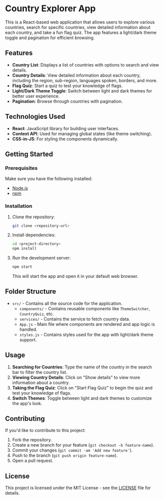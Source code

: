 # Country Explorer App

This is a React-based web application that allows users to explore various countries, search for specific countries, view detailed information about each country, and take a fun flag quiz. The app features a light/dark theme toggle and pagination for efficient browsing.

## Features
- **Country List**: Displays a list of countries with options to search and view details.
- **Country Details**: View detailed information about each country, including the region, sub-region, languages spoken, borders, and more.
- **Flag Quiz**: Start a quiz to test your knowledge of flags.
- **Light/Dark Theme Toggle**: Switch between light and dark themes for better user experience.
- **Pagination**: Browse through countries with pagination.

## Technologies Used
- **React**: JavaScript library for building user interfaces.
- **Context API**: Used for managing global states (like theme switching).
- **CSS-in-JS**: For styling the components dynamically.

## Getting Started

### Prerequisites
Make sure you have the following installed:
- [Node.js](https://nodejs.org/)
- [npm](https://npmjs.com/)

### Installation

1. Clone the repository:
   ```bash
   git clone <repository-url>
   ```

2. Install dependencies:
   ```bash
   cd <project-directory>
   npm install
   ```

3. Run the development server:
   ```bash
   npm start
   ```

   This will start the app and open it in your default web browser.

## Folder Structure

- `src/` - Contains all the source code for the application.
  - `components/` - Contains reusable components like `ThemeSwitcher`, `CountryQuiz`, etc.
  - `services/` - Contains the service to fetch country data.
  - `App.js` - Main file where components are rendered and app logic is handled.
  - `styles.js` - Contains styles used for the app with light/dark theme support.

## Usage

1. **Searching for Countries**: Type the name of the country in the search bar to filter the country list.
2. **Viewing Country Details**: Click on "Show details" to view more information about a country.
3. **Taking the Flag Quiz**: Click on "Start Flag Quiz" to begin the quiz and test your knowledge of flags.
4. **Switch Themes**: Toggle between light and dark themes to customize the app's look.

## Contributing

If you'd like to contribute to this project:
1. Fork the repository.
2. Create a new branch for your feature (`git checkout -b feature-name`).
3. Commit your changes (`git commit -am 'Add new feature'`).
4. Push to the branch (`git push origin feature-name`).
5. Open a pull request.

## License

This project is licensed under the MIT License - see the [LICENSE](LICENSE) file for details.
